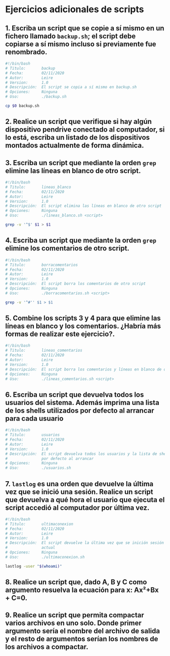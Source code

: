 # Ejercicios adicionales de scripts

## 1. Escriba un script que se copie a sí mismo en un fichero llamado `backup.sh`; el  script  debe  copiarse  a  sí  mismo  incluso  si  previamente  fue  renombrado.

```sh
#!/bin/bash
# Titulo:       backup
# Fecha:        02/11/2020
# Autor:        Leire
# Version:      1.0
# Descripción:  El script se copia a sí mismo en backup.sh
# Opciones:     Ninguna
# Uso:          ./backup.sh

cp $0 backup.sh
```

## 2. Realice un script que verifique si hay algún dispositivo pendrive conectado al  computador,  si  lo  está,  escriba  un  listado  de  los  dispositivos  montados actualmente de forma dinámica.



## 3. Escriba un script que mediante la orden `grep` elimine las líneas en blanco de otro script. 

```sh
#!/bin/bash
# Titulo:       lineas_blanco
# Fecha:        02/11/2020
# Autor:        Leire
# Version:      1.0
# Descripción:  El script elimina las líneas en blanco de otro script
# Opciones:     Ninguna
# Uso:          ./lineas_blanco.sh <script>

grep -v '^$' $1 > $1
```

## 4. Escriba  un  script  que  mediante  la  orden  `grep`  elimine  los  comentarios  de otro script.

```sh
#!/bin/bash
# Titulo:       borracomentarios
# Fecha:        02/11/2020
# Autor:        Leire
# Version:      1.0
# Descripción:  El script borra los comentarios de otro script
# Opciones:     Ninguna
# Uso:          ./borracomentarios.sh <script>

grep -v '^#'' $1 > $1
```

## 5. Combine  los  scripts  3  y  4  para  que  elimine  las  líneas  en  blanco  y  los comentarios.  ¿Habría más  formas  de  realizar  este  ejercicio?.

```sh
#!/bin/bash
# Titulo:       lineas_comentarios
# Fecha:        02/11/2020
# Autor:        Leire
# Version:      1.0
# Descripción:  El script borra los comentarios y líneas en blanco de otro script
# Opciones:     Ninguna
# Uso:          ./lineas_comentarios.sh <script>


```

## 6. Escriba  un  script  que  devuelva  todos  los  usuarios  del  sistema.  Además imprima  una  lista  de  los  shells  utilizados  por  defecto  al arrancar  para  cada usuario

```sh
#!/bin/bash
# Titulo:       usuarios
# Fecha:        02/11/2020
# Autor:        Leire
# Version:      1.0
# Descripción:  El script devuelva todos los usuarios y la lista de shells
#				por defecto al arrancar
# Opciones:     Ninguna
# Uso:          ./usuarios.sh
```

## 7. `lastlog` es  una  orden  que  devuelve  la  última  vez  que  se  inició  una  sesión. Realice  un  script  que  devuelva  a  qué  hora  el  usuario  que  ejecuta  el  script accedió al computador por última vez.

```sh
#!/bin/bash
# Titulo:       ultimaconexion
# Fecha:        02/11/2020
# Autor:        Leire
# Version:      1.0
# Descripción:  El script devuelve la última vez que se inición sesión con el usuario
#				actual
# Opciones:     Ninguna
# Uso:          ./ultimaconexion.sh

lastlog -user "$(whoami)"
```

## 8. Realice un script que, dado A, B y C como argumento resuelva la ecuación para x: Ax²+Bx + C=0.



## 9. Realice un script que permita compactar varios archivos en uno solo. Donde primer  argumento  sería  el  nombre  del  archivo  de  salida  y  el  resto  de argumentos  serían los  nombres  de  los  archivos  a  compactar.